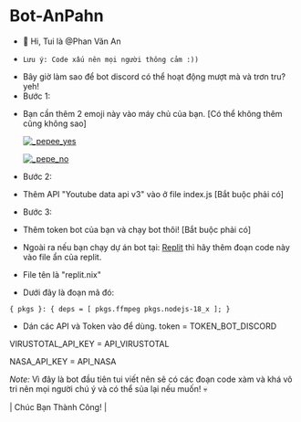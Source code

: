 # Bot-AnPahn
- 👋 Hi, Tui là @Phan Văn An
* `Lưu ý: Code xấu nên mọi người thông cảm :))`
- Bây giờ làm sao để bot discord có thể hoạt động mượt mà và trơn tru?
yeh!
- Bước 1:
* Bạn cần thêm 2 emoji này vào máy chủ của bạn. [Có thể không thêm cũng không sao]

  [![_pepee_yes](https://cdn3.emoji.gg/emojis/3389-pepeeyes.png)](https://emoji.gg/emoji/3389-pepeeyes)

  [![_pepe_no](https://cdn3.emoji.gg/emojis/2439-pepe-no.png)](https://emoji.gg/emoji/2439-pepe-no)

- Bước 2:
* Thêm API "Youtube data api v3" vào ở file index.js [Bắt buộc phải có]

- Bước 3:
* Thêm token bot của bạn và chạy bot thôi! [Bắt buộc phải có]

* Ngoài ra nếu bạn chạy dự án bot tại: [Replit](replit.com) thì hãy thêm đoạn code này vào file ẩn của replit.
* File tên là "replit.nix"
* Dưới đây là đoạn mã đó: 

`{ pkgs }: {
  deps = [
    pkgs.ffmpeg
    pkgs.nodejs-18_x
  ];
}`

- Dán các API và Token vào để dùng.
token = TOKEN_BOT_DISCORD

VIRUSTOTAL_API_KEY = API_VIRUSTOTAL

NASA_API_KEY = API_NASA


*Note:* Vì đây là bot đầu tiên tui viết nên sẽ có các đoạn code xàm và khá vô tri nên mọi người chú ý và có thể sủa  lại nếu muốn! 💀

| Chúc Bạn Thành Công! |


